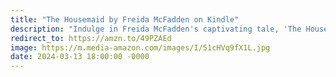 ```yaml
---
title: "The Housemaid by Freida McFadden on Kindle"
description: "Indulge in Freida McFadden's captivating tale, 'The Housemaid,' now available on Kindle. Immerse yourself in a world of secrets, scandals, and unexpected twists as you follow the gripping journey of a housemaid navigating through the complexities of a wealthy household. Unveil the mysteries that lie behind closed doors – a compelling read at your fingertips! #affiliate #ad"
redirect_to: https://amzn.to/49PZAEd
image: https://m.media-amazon.com/images/I/51cHVq9fX1L.jpg
date: 2024-03-13 18:00:00 -0000
---
```

